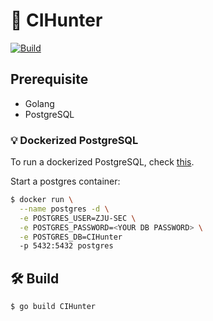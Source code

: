 # :robot: CIHunter

[![Build](https://github.com/ZJU-SEC/CIHunter/actions/workflows/build.yml/badge.svg)](https://github.com/ZJU-SEC/CIHunter/actions/workflows/build.yml)

##  Prerequisite

- Golang
- PostgreSQL

### :bulb: Dockerized PostgreSQL

To run a dockerized PostgreSQL, check [this](https://hub.docker.com/_/postgres).

Start a postgres container:

```bash
$ docker run \
  --name postgres -d \
  -e POSTGRES_USER=ZJU-SEC \
  -e POSTGRES_PASSWORD=<YOUR DB PASSWORD> \
  -e POSTGRES_DB=CIHunter 
  -p 5432:5432 postgres
```


## :hammer_and_wrench: Build

```bash
$ go build CIHunter
```
